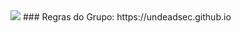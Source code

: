 <img src="https://raw.githubusercontent.com/UndeadSec/undeadsec.github.io/master/Images/logo.png" />
### Regras do Grupo:
https://undeadsec.github.io
